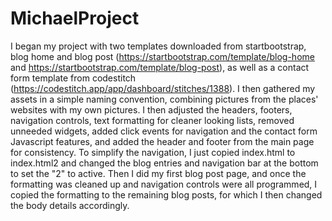 # MichaelProject
 I began my project with two templates downloaded from startbootstrap, blog home and blog post (https://startbootstrap.com/template/blog-home and https://startbootstrap.com/template/blog-post), as well as a contact form template from codestitch (https://codestitch.app/app/dashboard/stitches/1388).
 I then gathered my assets in a simple naming convention, combining pictures from the places' websites with my own pictures. I then adjusted the headers, footers, navigation controls, text formatting for cleaner looking lists, removed unneeded widgets, added click events for navigation and the contact form Javascript features, and added the header and footer from the main page for consistency.
To simplify the navigation, I just copied index.html to index.html2 and changed the blog entries and navigation bar at the bottom to set the "2" to active. 
Then I did my first blog post page, and once the formatting was cleaned up and navigation controls were all programmed, I copied the formatting to the remaining blog posts, for which I then changed the body details accordingly.
